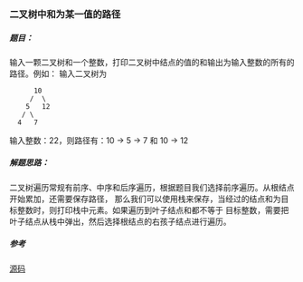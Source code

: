 ### 二叉树中和为某一值的路径

##### 题目：

输入一颗二叉树和一个整数，打印二叉树中结点的值的和输出为输入整数的所有的路径。例如：
输入二叉树为

          10
         /  \
        5   12
       / \
      4   7

输入整数：22，则路径有：10 -> 5 -> 7 和 10 -> 12

##### 解题思路：

二叉树遍历常规有前序、中序和后序遍历，根据题目我们选择前序遍历。从根结点开始累加，还需要保存路径，
那么我们可以使用栈来保存，当经过的结点和为目标整数时，则打印栈中元素。如果遍历到叶子结点和都不等于
目标整数，需要把叶子结点从栈中弹出，然后选择根结点的右孩子结点进行遍历。

##### 参考

[源码](./Main.java)